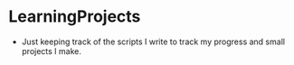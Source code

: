 # LearningProjects
- Just keeping track of the scripts I write to track my progress and small projects I make.

